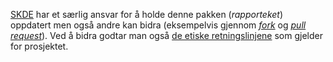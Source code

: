 [SKDE](https://www.skde.no/) har et særlig ansvar for å holde denne pakken (*rapporteket*) oppdatert men også andre kan bidra (eksempelvis gjennom [*fork*](https://docs.github.com/en/pull-requests/collaborating-with-pull-requests/working-with-forks/fork-a-repo) og [*pull request*](https://docs.github.com/en/pull-requests/collaborating-with-pull-requests/proposing-changes-to-your-work-with-pull-requests/about-pull-requests)). Ved å bidra godtar man også [de etiske retningslinjene](https://rapporteket.github.io/rapporteket/CODE_OF_CONDUCT.html) som gjelder for prosjektet.

